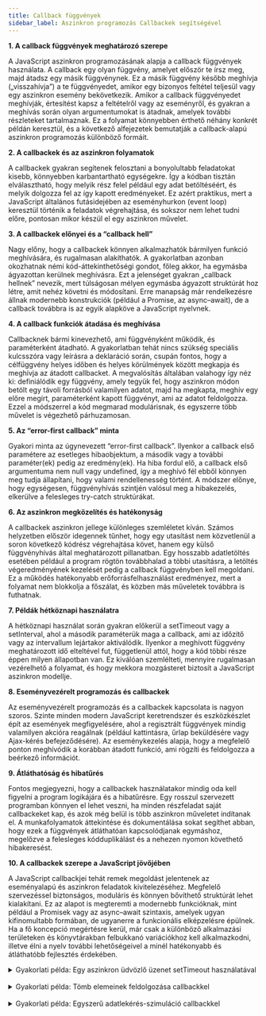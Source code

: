 ```yaml
---
title: Callback függvények
sidebar_label: Aszinkron programozás Callbackek segítségével
---
```


**1. A callback függvények meghatározó szerepe**

A JavaScript aszinkron programozásának alapja a callback függvények használata. A callback egy olyan függvény, amelyet először te írsz meg, majd átadsz egy másik függvénynek. Ez a másik függvény később meghívja („visszahívja”) a te függvényedet, amikor egy bizonyos feltétel teljesül vagy egy aszinkron esemény bekövetkezik. Amikor a callback függvényedet meghívják, értesítést kapsz a feltételről vagy az eseményről, és gyakran a meghívás során olyan argumentumokat is átadnak, amelyek további részleteket tartalmaznak. Ez a folyamat könnyebben érthető néhány konkrét példán keresztül, és a következő alfejezetek bemutatják a callback-alapú aszinkron programozás különböző formáit.

**2. A callbackek és az aszinkron folyamatok**

A callbackek gyakran segítenek felosztani a bonyolultabb feladatokat kisebb, könnyebben karbantartható egységekre. Így a kódban tisztán elválasztható, hogy melyik rész felel például egy adat betöltéséért, és melyik dolgozza fel az így kapott eredményeket. Ez azért praktikus, mert a JavaScript általános futásidejében az eseményhurkon (event loop) keresztül történik a feladatok végrehajtása, és sokszor nem lehet tudni előre, pontosan mikor készül el egy aszinkron művelet.

**3. A callbackek előnyei és a “callback hell”**

Nagy előny, hogy a callbackek könnyen alkalmazhatók bármilyen funkció meghívására, és rugalmasan alakíthatók. A gyakorlatban azonban okozhatnak némi kód-áttekinthetőségi gondot, főleg akkor, ha egymásba ágyazottan kerülnek meghívásra. Ezt a jelenséget gyakran „callback hellnek” nevezik, mert túlságosan mélyen egymásba ágyazott struktúrát hoz létre, amit nehéz követni és módosítani. Erre manapság már rendelkezésre állnak modernebb konstrukciók (például a Promise, az async–await), de a callback továbbra is az egyik alapköve a JavaScript nyelvnek.

**4. A callback funkciók átadása és meghívása**

Callbacknek bármi kinevezhető, ami függvényként működik, és paraméterként átadható. A gyakorlatban tehát nincs szükség speciális kulcsszóra vagy leírásra a deklaráció során, csupán fontos, hogy a célfüggvény helyes időben és helyes körülmények között megkapja és meghívja az átadott callbacket. A megvalósítás általában valahogy így néz ki: definiálódik egy függvény, amely tegyük fel, hogy aszinkron módon betölt egy távoli forrásból valamilyen adatot, majd ha megkapta, meghív egy előre megírt, paraméterként kapott függvényt, ami az adatot feldolgozza. Ezzel a módszerrel a kód megmarad modulárisnak, és egyszerre több művelet is végezhető párhuzamosan.

**5. Az “error-first callback” minta**

Gyakori minta az úgynevezett “error-first callback”. Ilyenkor a callback első paramétere az esetleges hibaobjektum, a második vagy a további paraméter(ek) pedig az eredmény(ek). Ha hiba fordul elő, a callback első argumentuma nem null vagy undefined, így a meghívó fél ebből könnyen meg tudja állapítani, hogy valami rendellenesség történt. A módszer előnye, hogy egységesen, függvényhívás szintjén valósul meg a hibakezelés, elkerülve a felesleges try-catch struktúrákat.

**6. Az aszinkron megközelítés és hatékonyság**

A callbackek aszinkron jellege különleges szemléletet kíván. Számos helyzetben először idegennek tűnhet, hogy egy utasítást nem közvetlenül a soron következő kódrész végrehajtása követ, hanem egy külső függvényhívás által meghatározott pillanatban. Egy hosszabb adatletöltés esetében például a program rögtön továbbhalad a többi utasításra, a letöltés végeredményének kezelését pedig a callback függvényben kell megoldani. Ez a működés hatékonyabb erőforrásfelhasználást eredményez, mert a folyamat nem blokkolja a főszálat, és közben más műveletek továbbra is futhatnak.

**7. Példák hétköznapi használatra**

A hétköznapi használat során gyakran előkerül a setTimeout vagy a setInterval, ahol a második paraméterük maga a callback, ami az időzítő vagy az intervallum lejártakor aktiválódik. Ilyenkor a meghívott függvény meghatározott idő elteltével fut, függetlenül attól, hogy a kód többi része éppen milyen állapotban van. Ez kiválóan szemlélteti, mennyire rugalmasan vezérelhető a folyamat, és hogy mekkora mozgásteret biztosít a JavaScript aszinkron modellje.

**8. Eseményvezérelt programozás és callbackek**

Az eseményvezérelt programozás és a callbackek kapcsolata is nagyon szoros. Szinte minden modern JavaScript keretrendszer és eszközkészlet épít az események megfigyelésére, ahol a regisztrált függvények mindig valamilyen akcióra reagálnak (például kattintásra, űrlap beküldésére vagy Ajax-kérés befejeződésére). Az eseménykezelés alapja, hogy a megfelelő ponton meghívódik a korábban átadott funkció, ami rögzíti és feldolgozza a beérkező információt.

**9. Átláthatóság és hibatűrés**

Fontos megjegyezni, hogy a callbackek használatakor mindig oda kell figyelni a program logikájára és a hibatűrésre. Egy rosszul szervezett programban könnyen el lehet veszni, ha minden részfeladat saját callbackeket kap, és azok még belül is több aszinkron műveletet indítanak el. A munkafolyamatok áttekintése és dokumentálása sokat segíthet abban, hogy ezek a függvények átláthatóan kapcsolódjanak egymáshoz, megelőzve a felesleges kódduplikálást és a nehezen nyomon követhető hibakeresést.

**10. A callbackek szerepe a JavaScript jövőjében**

A JavaScript callbackjei tehát remek megoldást jelentenek az eseményalapú és aszinkron feladatok kivitelezéséhez. Megfelelő szervezéssel biztonságos, moduláris és könnyen bővíthető struktúrát lehet kialakítani. Ez az alapot is megteremti a modernebb funkcióknak, mint például a Promisek vagy az async–await szintaxis, amelyek ugyan kifinomultabb formában, de ugyanerre a funkcionális elképzelésre épülnek. Ha a fő koncepció megértésre kerül, már csak a különböző alkalmazási területeken és könyvtárakban felbukkanó variációkhoz kell alkalmazkodni, illetve élni a nyelv további lehetőségeivel a minél hatékonyabb és átláthatóbb fejlesztés érdekében.

<details className="dropdown-task">
  <summary>Gyakorlati példa: Egy aszinkron üdvözlő üzenet setTimeout használatával</summary>

```javascript
// 1. példa: Egy aszinkron üdvözlő üzenet setTimeout használatával

function sayHelloLater(callback) {
  // A sayHelloLater függvény egy paraméterként kapott függvényt (callback) fog meghívni később
  console.log("Indul a késleltetett üdvözlés...");
  
  setTimeout(function() {
    // 3 másodperc múlva meghívjuk a callbacket
    callback("Szia, ez egy üdvözlés!");
  }, 3000);
}

// Itt meghatározzuk, mit tegyen a callback, amikor meghívódik
sayHelloLater(function(message) {
  console.log("A callback lefutott, íme az üzenet: " + message);
});
```

**Részletes leírás:**

A **sayHelloLater** függvény meghívásakor még nem történik azonnali kimenet. A **setTimeout** segítségével megadott idő elteltével (jelenleg három másodperc) hívja meg a függvényt, amelyet paraméterként átadtunk. A callback szerepe, hogy a később beérkező üzenetet megfelelően feldolgozza vagy kiírja a konzolra. A kód jól szemlélteti, hogyan lehet elkülöníteni egy műveletet (késleltetett üzenetküldés) és a rá érkező reakciót (console.log meghívása) a JavaScript aszinkron mechanizmusaival.

</details>

<br />

<details className="dropdown-task">
  <summary>Gyakorlati példa: Tömb elemeinek feldolgozása callbackkel</summary>

```javascript
// 2. példa: Tömb elemeinek feldolgozása callbackkel

function processArrayItems(items, callback) {
  // A processArrayItems függvény megkap egy tömböt (items)
  // és egy callback függvényt, amit minden elemre meghív
  items.forEach(function(item, index) {
    // Minden egyes elemre meghívjuk a callbacket,
    // átadva a tömbelem értékét és az indexet
    callback(item, index);
  });
}

// Ebben a példában kiírjuk a tömb elemeit a konzolra sorszámozva
const myNumbers = [10, 20, 30, 40];

processArrayItems(myNumbers, function(value, i) {
  console.log(i + ". elem értéke: " + value);
});
```

**Részletes leírás:**

A **processArrayItems** függvény tetszőleges tömböt és egy feldolgozó függvényt (callback) kap paraméterként. A JavaScript beépített **forEach** metódusát használva minden egyes elemnél meghívja a callbacket, ezzel teljes rugalmasságot biztosítva a feldolgozás módját illetően. A példában egyszerűen kiírjuk a konzolra az indexet és az aktuális elemet, de a callbackben bármilyen logika megvalósulhat: összeadás, szűrés, átalakítás vagy akár részletesebb statisztikák készítése. Ez a megközelítés könnyen testre szabható és jól átlátható.

</details>

<br />

<details className="dropdown-task">
  <summary>Gyakorlati példa: Egyszerű adatlekérés-szimuláció callbackkel</summary>

```javascript
// 3. példa: Egyszerű adatlekérés-szimuláció callbackkel

function fetchDataSimulated(callback) {
  console.log("Adatlekérés folyamatban...");
  
  // Itt szimulálunk egy késleltetett adatátvitelt
  // Pl. mintha szerverről jönne az információ
  setTimeout(function() {
    const fakeData = { id: 1, name: "Teszt Elem", status: "elkészült" };
    // Miután "megérkezett" az adat, meghívjuk a callbacket
    callback(fakeData);
  }, 2000);
}

fetchDataSimulated(function(result) {
  console.log("Az adat megérkezett: ", result);
  // Itt tetszőleges további feldolgozást végezhetünk
});
```

**Részletes leírás:**

A **fetchDataSimulated** függvény egy valós lekérés koncepcióját szemlélteti, de valójában csak szimulálja a hálózati késleltetést. A **setTimeout** feladata, hogy két másodpercnyi várakozás után meghívja a callbacket, amely átveszi a „letöltött” adatot. Ez egy tipikus alkalmazási példa JavaScriptben, ahol egy aszinkron művelet (szerverrel történő kommunikáció) befejeződését követően szeretnénk futtatni valamilyen kódot. Mivel a valódi lekérés időzítését nem lehet pontosan előre megmondani, a callback segítségével könnyen megadható, hogy miképp dolgozza fel a program az időközben beérkező információkat.

</details>